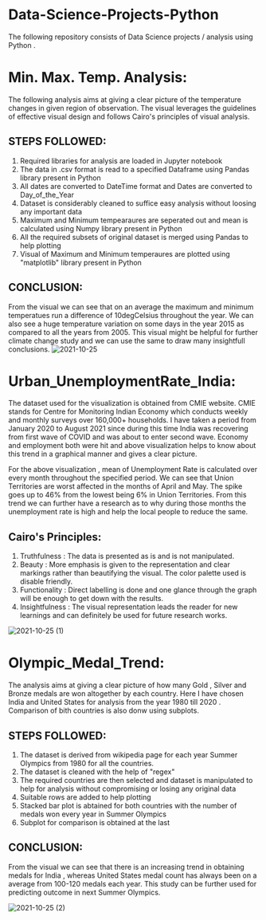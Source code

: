 # Data-Science-Projects-Python
The following repository consists of Data Science projects / analysis using Python . 

# Min. Max. Temp. Analysis:
The following analysis aims at giving a clear picture of the temperature changes in given region of observation. The visual leverages the guidelines of effective visual design
and follows Cairo's principles of visual analysis. 

## STEPS FOLLOWED:
1) Required libraries for analysis are loaded in Jupyter notebook
2) The data in .csv format is read to a specified Dataframe using Pandas library present in Python
3) All dates are converted to DateTime format and Dates are converted to Day_of_the_Year
4) Dataset is considerably cleaned to suffice easy analysis without loosing any important data
5) Maximum and Minimum tempearaures are seperated out and mean is calculated using Numpy library present in Python
6) All the required subsets of original dataset is merged using Pandas to help plotting
7) Visual of Maximum and Minimum temperaures are plotted using "matplotlib" library present in Python

## CONCLUSION:
From the visual we can see that on an average the maximum and minimum temperatues run a difference of 10degCelsius throughout the year. We can also see a huge temperature variation on some days in the year 2015 as compared to all the years from 2005. This visual might be helpful for further climate change study and we can use the same to draw many insightfull conclusions.
![2021-10-25](https://user-images.githubusercontent.com/31743520/138808022-a49dadd6-4c59-4e41-addf-af7bcde9bd83.png)




# Urban_UnemploymentRate_India:
The dataset used for the visualization is obtained from CMIE website. CMIE stands for Centre for Monitoring Indian Economy which conducts weekly and monthly surveys over 160,000+ households. I have taken a period from January 2020 to August 2021 since during this time India was recovering from first wave of COVID and was about to enter second wave. Economy and employment both were hit and above visualization helps to know about this trend in a graphical manner and gives a clear picture.

For the above visualization , mean of Unemployment Rate is calculated over every month throughout the specified period. We can see that Union Territories are worst affected in the months of April and May. The spike goes up to 46% from the lowest being 6% in Union Territories. From this trend we can further have a research as to why during those months the unemployment rate is high and help the local people to reduce the same.

## Cairo's Principles:
1) Truthfulness : The data is presented as is and is not manipulated.
2) Beauty : More emphasis is given to the representation and clear markings rather than beautifying the visual. The color palette used is disable friendly.
4) Functionality : Direct labelling is done and one glance through the graph will be enough to get down with the results.
5) Insightfulness : The visual representation leads the reader for new learnings and can definitely be used for future research works.

![2021-10-25 (1)](https://user-images.githubusercontent.com/31743520/138808276-9afe8635-1fa5-4ec3-b5ff-4d2ce1d16d45.png)


# Olympic_Medal_Trend:

The analysis aims at giving a clear picture of how many Gold , Silver and Bronze medals are won altogether by each country. Here I have chosen India and United States for analysis from the year 1980 till 2020 . Comparison of bith countries is also donw using subplots. 

## STEPS FOLLOWED:
1) The dataset is derived from wikipedia page for each year Summer Olympics from 1980 for all the countries.
2) The dataset is cleaned with the help of "regex"
3) The required countries are then selected and dataset is manipulated to help for analysis without compromising or losing any original data
4) Suitable rows are added to help plotting
5) Stacked bar plot is abtained for both countries with the number of medals won every year in Summer Olympics
6) Subplot for comparison is obtained at the last

## CONCLUSION:
From the visual we can see that there is an increasing trend in obtaining medals for India , whereas United States medal count has always been on a average from 100-120 medals each year. This study can be further used for predicting outcome in next Summer Olympics.  

![2021-10-25 (2)](https://user-images.githubusercontent.com/31743520/138808398-1fe66969-12af-444c-afac-638d7f6da42e.png)

